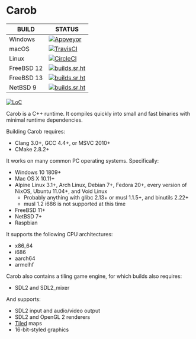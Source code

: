 # Carob

| BUILD      | STATUS                                                                                                                                                                            |
|------------|-----------------------------------------------------------------------------------------------------------------------------------------------------------------------------------|
| Windows    | [![Appveyor](https://ci.appveyor.com/api/projects/status/github/carobim/carob?svg=true)](https://ci.appveyor.com/project/carobim/carob)                   |
| macOS      | [![TravisCI](https://api.travis-ci.com/carobim/carob.svg)](https://app.travis-ci.com/github/carobim/carob)                                                |
| Linux      | [![CircleCI](https://circleci.com/gh/carobim/carob.svg?style=shield)](https://circleci.com/gh/carobim/carob)                                              |
| FreeBSD 12 | [![builds.sr.ht](https://builds.sr.ht/~pdm/carob/commits/freebsd-12.yml.svg)](https://builds.sr.ht/~pdm/carob/commits/freebsd-12.yml)                                     |
| FreeBSD 13 | [![builds.sr.ht](https://builds.sr.ht/~pdm/carob/commits/freebsd-13.yml.svg)](https://builds.sr.ht/~pdm/carob/commits/freebsd-13.yml)                                     |
| NetBSD 9   | [![builds.sr.ht](https://builds.sr.ht/~pdm/carob/commits/netbsd-9.yml.svg)](https://builds.sr.ht/~pdm/carob/commits/netbsd-9.yml)                                         |

[![LoC](https://tokei.rs/b1/github/carobim/carob?category=code)](https://github.com/XAMPPRocky/tokei)

Carob is a C++ runtime. It compiles quickly into small and fast binaries with
minimal runtime dependencies.

Building Carob requires:

- Clang 3.0+, GCC 4.4+, or MSVC 2010+
- CMake 2.8.2+

It works on many common PC operating systems. Specifically:

- Windows 10 1809+
- Mac OS X 10.11+
- Alpine Linux 3.1+, Arch Linux, Debian 7+, Fedora 20+, every version of NixOS, Ubuntu 11.04+, and Void Linux
  - Probably anything with glibc 2.13+ or musl 1.1.5+, and binutils 2.22+
  - musl 1.2 i686 is not supported at this time
- FreeBSD 11+
- NetBSD 7+
- Raspbian

It supports the following CPU architectures:

- x86\_64
- i686
- aarch64
- armelhf

Carob also contains a tiling game engine, for which builds also requires:

- SDL2 and SDL2\_mixer

And supports:

- SDL2 input and audio/video output
- SDL2 and OpenGL 2 renderers
- [Tiled](https://www.mapeditor.org/) maps
- 16-bit-styled graphics
